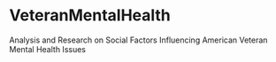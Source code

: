# VeteranMentalHealth
Analysis and Research on Social Factors Influencing American Veteran Mental Health Issues
